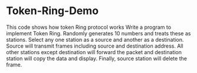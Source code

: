 # Token-Ring-Demo
This code shows how token Ring protocol works
Write a program to implement Token Ring. Randomly generates 10 numbers and treats these
as stations. Select any one station as a source and another as a destination. Source will
transmit frames including source and destination address. All other stations except destination will
forward the packet and destination station will copy the data and display. Finally, source station
will delete the frame.

